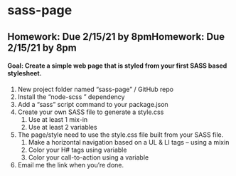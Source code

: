 # sass-page

## Homework: Due 2/15/21 by 8pmHomework: Due 2/15/21 by 8pm

#### Goal: Create a simple web page that is styled from your first SASS based stylesheet.

1. New project folder named “sass-page” / GitHub repo
1. Install the “node-scss ” dependency
1. Add a “sass” script command to your package.json
1. Create your own SASS file to generate a style.css
   1. Use at least 1 mix-in
   1. Use at least 2 variables
1. The page/style need to use the style.css file built from your SASS file.
   1. Make a horizontal navigation based on a UL & LI tags – using a mixin
   1. Color your H# tags using variable
   1. Color your call-to-action using a variable
1. Email me the link when you’re done.
